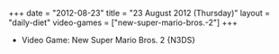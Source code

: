 +++
date = "2012-08-23"
title = "23 August 2012 (Thursday)"
layout = "daily-diet"
video-games = ["new-super-mario-bros.-2"]
+++


* Video Game: New Super Mario Bros. 2 {N3DS}
